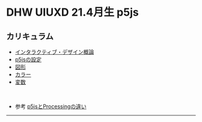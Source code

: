 # DHW UIUXD 21.4月生 p5js


## カリキュラム

* [インタラクティブ・デザイン概論](docs/00_interactive.md)
* [p5jsの設定](docs/01_basic.md)
* [図形](docs/02_shape.md)
* [カラー](docs/03_color.md)
* [変数](docs/04_var.md)

<!--
* [ランダムとノイズ](docs/06_randomnoise.md)
* [計算](docs/07_math.md)
* [条件分岐](docs/08_if.md)
* [インタラクション](docs/09_interaction.md)
* [座標変換](docs/10_transform.md)
* [関数](docs/11_function.md)
* [for](docs/12_for.md)
* [配列](docs/13_array.md)
* [画像](docs/14_image.md)
* [3D](docs/00_3d.md)
* [イージング](docs/15_easing.md)
* [シンセサイザー](docs/19_synthesizer.md)
-->

&nbsp;
&nbsp;
&nbsp;
&nbsp;
&nbsp;
&nbsp;
&nbsp;
&nbsp;

* 参考 [p5jsとProcessingの違い](docs/00_p5js_processing.md)

----